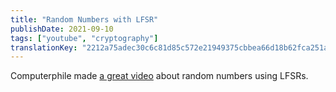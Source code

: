 ```yaml
---
title: "Random Numbers with LFSR"
publishDate: 2021-09-10
tags: ["youtube", "cryptography"]
translationKey: "2212a75adec30c6c81d85c572e21949375cbbea66d18b62fca251ab6de2de473"
---
```


Computerphile made [a great video](https://www.youtube.com/watch?v=Ks1pw1X22y4) about random numbers using LFSRs.